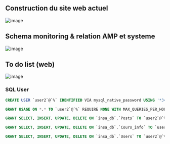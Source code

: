 ## Construction du site web actuel

![image](https://github.com/user-attachments/assets/39a81782-5b44-4362-bf76-9f94a6ffd960)


## Schema monitoring & relation AMP et systeme

![image](https://github.com/user-attachments/assets/30589299-a20f-47a6-a241-ccd557e49b10)

## To do list (web)

![image](https://github.com/user-attachments/assets/e89944ca-a136-46db-99ee-7b0ce0409aa6)

### SQL User
```sql
CREATE USER `user2`@`%` IDENTIFIED VIA mysql_native_password USING '*34D3B87A652E7F0D1D371C3DBF28E291705468C4';

GRANT USAGE ON *.* TO `user2`@`%` REQUIRE NONE WITH MAX_QUERIES_PER_HOUR 0 MAX_CONNECTIONS_PER_HOUR 0 MAX_UPDATES_PER_HOUR 0 MAX_USER_CONNECTIONS 0;

GRANT SELECT, INSERT, UPDATE, DELETE ON `insa_db`.`Posts` TO `user2`@`%`;

GRANT SELECT, INSERT, UPDATE, DELETE ON `insa_db`.`Cours_info` TO `user2`@`%`;

GRANT SELECT, INSERT, UPDATE, DELETE ON `insa_db`.`Users` TO `user2`@`%`;
```